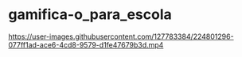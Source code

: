 # gamifica-o_para_escola

https://user-images.githubusercontent.com/127783384/224801296-077ff1ad-ace6-4cd8-9579-d1fe47679b3d.mp4

